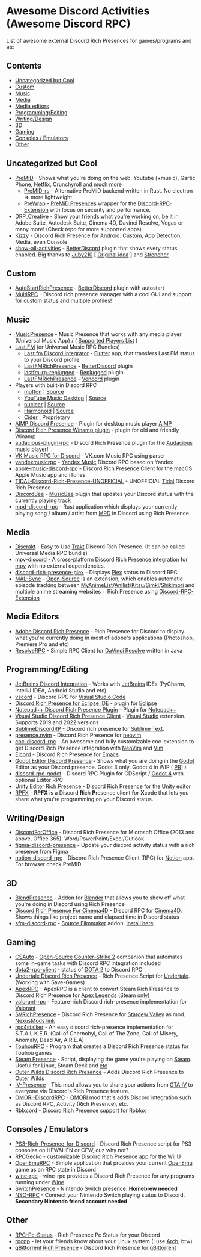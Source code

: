 # Awesome Discord Activities (Awesome Discord RPC)

List of awesome external Discord Rich Presences for games/programs and etc

## Contents

- [Uncategorized but Cool](#uncategorized-but-cool)
- [Custom](#custom)
- [Music](#music)
- [Media](#media)
- [Media editors](#media-editors)
- [Programming/Editing](#programmingediting)
- [Writing/Design](#writingdesign)
- [3D](#3d)
- [Gaming](#gaming)
- [Consoles / Emulators](#consoles--emulators)
- [Other](#other)

## Uncategorized but Cool

- [PreMiD](https://premid.app) - Shows what you're doing on the web. Youtube (+music), Gartic Phone, Netflix, Crunchyroll and [much more](https://premid.app/store)
  - [PreMiD-rs](https://github.com/sleeyax/PreMiD-rs) - Alternative PreMiD backend written in Rust. No electron => more lightweight
  - [PreWrap](https://github.com/lolamtisch/PreWrap) - [PreMiD Presences](https://github.com/PreMiD/Presences) wrapper for the [Discord-RPC-Extension](https://github.com/lolamtisch/Discord-RPC-Extension) with focus on security and performance.
- [DRP_Creative](https://github.com/djkato/DRP_Creative) - Show your friends what you're working on, be it in Adobe Suite, Autodesk Suite, Cinema 4D, Davinci Resolve, Vegas or many more! (Check repo for more supported apps)
- [Kizzy](https://github.com/dead8309/Kizzy) - Discord Rich Presence for Android. Custom, App Detection, Media, even Console
- [show-all-activities](https://github.com/Strencher/BetterDiscordStuff/tree/master/ShowAllActivities) - [BetterDiscord](https://betterdiscord.app) plugin that shows every status enabled. Big thanks to [Juby210](https://github.com/Juby210) [ [Original idea]((https://github.com/Juby210/show-all-activities)) ] and [Strencher](https://github.com/Strencher)

## Custom

- [AutoStartRichPresence](https://github.com/Mega-Mewthree/BetterDiscordPlugins/tree/master/Plugins/AutoStartRichPresence) - [BetterDiscord](https://betterdiscord.app) plugin with autostart
- [MultiRPC](https://github.com/FluxpointDev/MultiRPC) - Discord rich presence manager with a cool GUI and support for custom status and multiple profiles!

## Music

- [MusicPresence](https://musicpresence.app) - Music Presence that works with any media player (Universal Music App) / ( [Supported Players List](https://github.com/ungive/discord-music-presence/blob/master/documentation/supported-media-players.md) )
- [Last.FM](https://last.fm) (or Universal Music RPC Bundles)
  - [Last.fm Discord Integrator](https://github.com/tangenx/lfdi) - [Flutter](https://flutter.dev) app, that transfers Last.FM status to your Discord profile
  - [LastFMRichPresence](https://github.com/dimdenGD/LastFMRichPresence) - [BetterDiscord](https://betterdiscord.app) plugin
  - [lastfm-rp-replugged](https://github.com/RuiNtD/lastfm-rp-replugged) - [Replugged](https://replugged.dev) plugin
  - [LastFMRichPresence](https://vencord.dev/plugins/LastFMRichPresence) - [Vencord](https://vencord.dev) plugin
- Players with built-in Discord RPC
  - [muffon](https://muffon.netlify.app) | [Source](https://github.com/staniel359/muffon)
  - [YouTube Music Desktop](https://ytmdesktop.app) | [Source](https://github.com/ytmdesktop/ytmdesktop)
  - [nuclear](https://nuclear.js.org) | [Source](https://github.com/nukeop/nuclear)
  - [Harmonoid](https://harmonoid.com) | [Source](https://github.com/harmonoid/harmonoid)
  - [Cider](https://cider.sh) | Proprietary
- [AIMP Discord Presence](https://github.com/Exle/AIMP-Discord-Presence) - Plugin for desktop music player [AIMP](https://www.aimp.ru)
- [Discord Rich Presence Winamp plugin](https://github.com/clandrew/wdrp) - plugin for old and friendly Winamp
- [audacious-plugin-rpc](https://github.com/darktohka/audacious-plugin-rpc) - Discord Rich Presence plugin for the [Audacious](https://audacious-media-player.org) music player!
- [VK Music RPC for Discord](https://github.com/DaveFeed/VK-Music-RPC-for-Discord) - VK.com Music RPC using parser
- [yandexmusicrpc](https://github.com/schwarzalexey/yandexmusicrpc) - [Yandex Music](https://music.yandex.ru) Discord RPC based on Yandex
- [apple-music-discord-rpc](https://github.com/NextFire/apple-music-discord-rpc) - Discord Rich Presence Client for the macOS Apple Music app and iTunes
- [TIDAL-Discord-Rich-Presence-UNOFFICIAL](https://github.com/purpl3F0x/TIDAL-Discord-Rich-Presence-UNOFFICIAL) - UNOFFICIAL [Tidal](https://tidal.com) Discord Rich Presence
- [DiscordBee](https://github.com/sll552/DiscordBee) - [MusicBee](https://www.getmusicbee.com) plugin that updates your Discord status with the currently playing track
- [mpd-discord-rpc](https://github.com/JakeStanger/mpd-discord-rpc) - Rust application which displays your currently playing song / album / artist from [MPD](https://www.musicpd.org) in Discord using Rich Presence.

## Media

- [Discrakt](https://github.com/afonsojramos/discrakt) - Easy to Use [Trakt](https://trakt.tv) Discord Rich Presence. (It can be called Universal Media RPC bundle)
- [mpv-discord](https://github.com/tnychn/mpv-discord) - A cross-platform Discord Rich Presence integration for [mpv](https://mpv.io) with no external dependencies.
- [discord-rich-presence-plex](https://github.com/phin05/discord-rich-presence-plex) - Displays [Plex](https://www.plex.tv) status to Discord RPC
- [MAL-Sync](https://malsync.moe) - [Open-Source](https://github.com/MALSync/MALSync) is an extension, which enables automatic episode tracking between [MyAnimeList](https://myanimelist.net)/[Anilist](https://anilist.co)/[Kitsu](https://kitsu.io)/[Simkl](https://simkl.com)/[Shikimori](https://shikimori.one) and multiple anime streaming websites + Rich Presence using [Discord-RPC-Extension](https://github.com/lolamtisch/Discord-RPC-Extension)

## Media Editors

- [Adobe Discord Rich Presence](https://github.com/teeteeteeteetee/adobe-discord-rpc) - Rich Presence for Discord to display what you're currently doing in most of adobe's applications (Photoshop, Premiere Pro and etc)
- [ResolveRPC](https://github.com/shadoweG/ResolveRPC) - Simple RPC Client for [DaVinci Resolve](https://www.blackmagicdesign.com/products/davinciresolve) written in Java

## Programming/Editing

- [JetBrains Discord Integration](https://github.com/Almighty-Alpaca/JetBrains-Discord-Integration) - Works with [JetBrains](https://www.jetbrains.com/products) IDEs (PyCharm, IntelliJ IDEA, Android Studio and etc)
- [vscord](https://github.com/leonardssh/vscord) - Discord RPC for [Visual Studio Code](https://code.visualstudio.com)
- [Discord Rich Presence for Eclipse IDE](https://github.com/echebbi/eclipse-discord-integration) - plugin for [Eclipse](https://www.eclipse.org)
- [Notepad++ Discord Rich Presence Plugin](https://github.com/MikeCoder96/NotePad-Discord-Rich-Presence-Plugin) - Plugin for [Notepad++](https://notepad-plus-plus.org)
- [Visual Studio Discord Rich Presence Client](https://github.com/Ryavell/VisualStudioDiscordRPC) - [Visual Studio](https://visualstudio.com) extension. Supports 2019 and 2022 versions
- [SublimeDiscordRP](https://github.com/Snazzah/SublimeDiscordRP) - Discord rich presence for [Sublime Text](https://www.sublimetext.com).
- [presence.nvim](https://github.com/andweeb/presence.nvim) - Discord Rich Presence for [neovim](https://neovim.io)
- [coc-discord-rpc](https://github.com/leonardssh/coc-discord-rpc) - An awesome and fully customizable coc-extension to get Discord Rich Presence integration with [NeoVim](https://neovim.io) and [Vim](https://www.vim.org).
- [Elcord](https://github.com/Mstrodl/elcord) - Discord Rich Presence for [Emacs](https://www.gnu.org/software/emacs)
- [Godot Editor Discord Presence](https://github.com/3ddelano/godot-editor-discord-presence) - Shows what you are doing in the [Godot](https://godotengine.org) Editor as your Discord presence. Godot 3 only. Godot 4 in WIP ( [PR](https://github.com/3ddelano/godot-editor-discord-presence/pull/11)] )
- [discord-rpc-godot](https://github.com/vaporvee/discord-rpc-godot) - Discord RPC Plugin for GDScript / [Godot 4](https://godotengine.org) with optional Editor RPC
- [Unity Editor Rich Presence](https://github.com/MarshMello0/Editor-Rich-Presence) - Discord Rich Presence for the [Unity](https://unity.com) editor
- [RPFX](https://github.com/PKBeam/RPFX) - **RPFX** is a Discord **R**ich **P**resence client **f**or **X**code that lets you share what you're programming on your Discord status.

## Writing/Design

- [DiscordForOffice](https://github.com/7coil/DiscordForOffice) - Discord Rich Presence for Microsoft Office (2013 and above, Office 365). Word/PowerPoint/Excel/Outlook
- [figma-discord-presence](https://github.com/bryanberger/figma-discord-presence) - Update your discord activity status with a rich presence from [Figma](https://www.figma.com)
- [notion-discord-rpc](https://github.com/nandiniproothi/notion-discord-rpc) - Discord Rich Presence Client (RPC) for [Notion](https://www.notion.so) app. For browser check PreMID

## 3D

- [BlendPresence](https://github.com/abrasic/blendpresence) - Addon for [Blender](https://www.blender.org) that allows you to show off what you're doing in Discord using Rich Presence
- [Discord Rich Presence For Cinema4D](https://github.com/JuicySoup/Discord-Rich-Presence-For-Cinema4D) - Discord RPC for [Cinema4D](https://www.maxon.net/en/cinema-4d). Shows things like project name and elapsed time in Discord status
- [sfm-discord-rpc](https://github.com/valance1/sfm-discord-rpc) - [Source Filmmaker](https://www.sourcefilmmaker.com) addon. [Install here](https://steamcommunity.com/sharedfiles/filedetails/?id=2717645611)

## Gaming

- [CSAuto](https://r.noplagi.xyz/csauto) - [Open-Source](https://github.com/MurkyYT/CSAuto) [Counter-Strike 2](https://www.counter-strike.net/cs2) companion that automates some in-game tasks with Discord RPC integration included
- [dota2-rpc-client](https://github.com/andsfonseca/dota2-rpc-client) - status of [DOTA 2](https://www.dota2.com/home) to Discord RPC
- [Undertale Discord Rich Presence](https://github.com/AntonHei/Undertale_DiscordRichPresence) - Rich Presence Script for [Undertale](https://undertale.com). (Working with Save-Games)
- [ApexRPC](https://github.com/Holfz/ApexRPC) - ApexRPC is a client to convert Steam Rich Presence to Discord Rich Presence for [Apex Legends](https://store.steampowered.com/app/1172470/Apex_Legends) (Steam only)
- [valorant-rpc](https://github.com/colinhartigan/valorant-rpc) - Feature-rich Discord rich-presence implementation for [Valorant](https://playvalorant.com)
- [SVRichPresence](https://github.com/RuiNtD/SVRichPresence) - Discord Rich Presence for [Stardew Valley](https://www.stardewvalley.net) as mod. [NexusMods link](https://www.nexusmods.com/stardewvalley/mods/2156)
- [rpc4stalker](https://github.com/TosoxDev/rpc4stalker) - An easy discord rich-presence implementation for S.T.A.L.K.E.R. (Call of Chernobyl, Call of The Zone, Call of Misery, Anomaly, Dead Air, A.R.E.A)
- [TouhouRPC](https://github.com/TheBakaRem/TouhouRPC) - Program that creates a Discord Rich Presence status for Touhou games
- [Steam Presence](https://github.com/JustTemmie/steam-presence) - Script, displaying the game you're playing on [Steam](https://store.steampowered.com/about). Useful for Linux, Steam Deck and [etc](https://github.com/JustTemmie/steam-presence#why)
- [Outer Wilds Discord Rich Presence](https://github.com/MegaPiggy/OWRichPresence) - Adds Discord Rich Presence to [Outer Wilds](https://www.mobiusdigitalgames.com/outer-wilds.html)
- [IV-Presence](https://github.com/ClonkAndre/IV-Presence) - This mod allows you to share your actions from [GTA IV](https://store.steampowered.com/app/12210/Grand_Theft_Auto_IV_The_Complete_Edition) to everyone via Discord's Rich Presence feature.
- [OMORI-DiscordRPC](https://github.com/thehatkid/OMORI-DiscordRPC) - [OMORI](https://omori-game.com) mod that's adds Discord integration such as Discord RPC, Activity (Rich Presence), etc.
- [Rblxcord](https://github.com/Ralsin/rblxcord) - Discord Rich Presence support for [Roblox](https://roblox.com)

## Consoles / Emulators

- [PS3-Rich-Presence-for-Discord](https://github.com/zorua98741/PS3-Rich-Presence-for-Discord) - Discord Rich Presence script for PS3 consoles on HFW&HEN or CFW, cuz why not?
- [RPCGecko](https://github.com/dmgrstuff/rpcgecko) - customizable Discord Rich Presence app for the Wii U
- [OpenEmuRPC](https://github.com/MCMi460/OpenEmuRPC) - Simple application that provides your current [OpenEmu](https://openemu.org) game as an RPC state in Discord
- [wine-rpc](https://github.com/LeadRDRK/wine-rpc) - wine-rpc provides a Discord Rich Presence for any programs running under [Wine](https://www.winehq.org)
- [SwitchPresence](https://github.com/SunResearchInstitute/SwitchPresence-Rewritten) - Nintendo Switch presence. **Homebrew needed**
- [NSO-RPC](https://github.com/MCMi460/NSO-RPC) - Connect your Nintendo Switch playing status to Discord. **Secondary Nintendo friend account needed**

## Other

- [RPC-Pc-Status](https://github.com/Faelayis/RPC-Pc-Status) - Rich Presence Pc Status for your Discord
- [rpcpp](https://github.com/grialion/rpcpp) - let your friends know about your Linux system (I use [Arch](https://archlinux.org), btw)
- [qBittorrent Rich Presence](https://github.com/LockBlock-dev/qbittorrent-rp) - Discord Rich Presence for [qBittorrent](https://www.qbittorrent.org)
